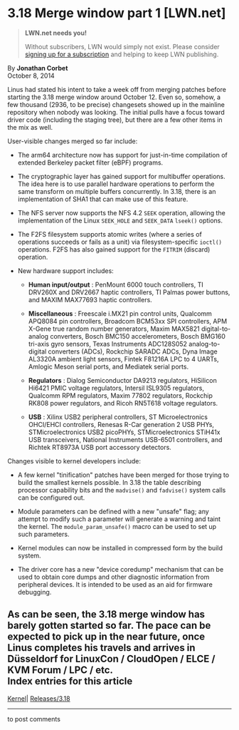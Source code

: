 # 3.18 Merge window part 1 [LWN.net]

> **LWN.net needs you!**
> 
> Without subscribers, LWN would simply not exist. Please consider [signing up for a subscription](/Promo/nst-nag2/subscribe) and helping to keep LWN publishing. 

By **Jonathan Corbet**  
October 8, 2014 

Linus had stated his intent to take a week off from merging patches before starting the 3.18 merge window around October 12. Even so, somehow, a few thousand (2936, to be precise) changesets showed up in the mainline repository when nobody was looking. The initial pulls have a focus toward driver code (including the staging tree), but there are a few other items in the mix as well. 

User-visible changes merged so far include: 

  * The arm64 architecture now has support for just-in-time compilation of extended Berkeley packet filter (eBPF) programs. 

  * The cryptographic layer has gained support for multibuffer operations. The idea here is to use parallel hardware operations to perform the same transform on multiple buffers concurrently. In 3.18, there is an implementation of SHA1 that can make use of this feature. 

  * The NFS server now supports the NFS 4.2 `SEEK` operation, allowing the implementation of the Linux `SEEK_HOLE` and `SEEK_DATA` `lseek()` options. 

  * The F2FS filesystem supports atomic writes (where a series of operations succeeds or fails as a unit) via filesystem-specific `ioctl()` operations. F2FS has also gained support for the `FITRIM` (discard) operation. 

  * New hardware support includes: 
    * **Human input/output** : PenMount 6000 touch controllers, TI DRV260X and DRV2667 haptic controllers, TI Palmas power buttons, and MAXIM MAX77693 haptic controllers. 

    * **Miscellaneous** : Freescale i.MX21 pin control units, Qualcomm APQ8084 pin controllers, Broadcom BCM53xx SPI controllers, APM X-Gene true random number generators, Maxim MAX5821 digital-to-analog converters, Bosch BMC150 accelerometers, Bosch BMG160 tri-axis gyro sensors, Texas Instruments ADC128S052 analog-to-digital converters (ADCs), Rockchip SARADC ADCs, Dyna Image AL3320A ambient light sensors, Fintek F81216A LPC to 4 UARTs, Amlogic Meson serial ports, and Mediatek serial ports. 

    * **Regulators** : Dialog Semiconductor DA9213 regulators, HiSilicon Hi6421 PMIC voltage regulators, Intersil ISL9305 regulators, Qualcomm RPM regulators, Maxim 77802 regulators, Rockchip RK808 power regulators, and Ricoh RN5T618 voltage regulators. 

    * **USB** : Xilinx USB2 peripheral controllers, ST Microelectronics OHCI/EHCI controllers, Renesas R-Car generation 2 USB PHYs, STMicroelectronics USB2 picoPHYs, STMicroelectronics STiH41x USB transceivers, National Instruments USB-6501 controllers, and Richtek RT8973A USB port accessory detectors. 




Changes visible to kernel developers include: 

  * A few kernel "tinification" patches have been merged for those trying to build the smallest kernels possible. In 3.18 the table describing processor capability bits and the `madvise()` and `fadvise()` system calls can be configured out. 

  * Module parameters can be defined with a new "unsafe" flag; any attempt to modify such a parameter will generate a warning and taint the kernel. The `module_param_unsafe()` macro can be used to set up such parameters. 

  * Kernel modules can now be installed in compressed form by the build system. 

  * The driver core has a new "device coredump" mechanism that can be used to obtain core dumps and other diagnostic information from peripheral devices. It is intended to be used as an aid for firmware debugging. 




As can be seen, the 3.18 merge window has barely gotten started so far. The pace can be expected to pick up in the near future, once Linus completes his travels and arrives in Düsseldorf for LinuxCon / CloudOpen / ELCE / KVM Forum / LPC / etc.  
Index entries for this article  
---  
[Kernel](/Kernel/Index)| [Releases/3.18](/Kernel/Index#Releases-3.18)  
  


* * *

to post comments 
